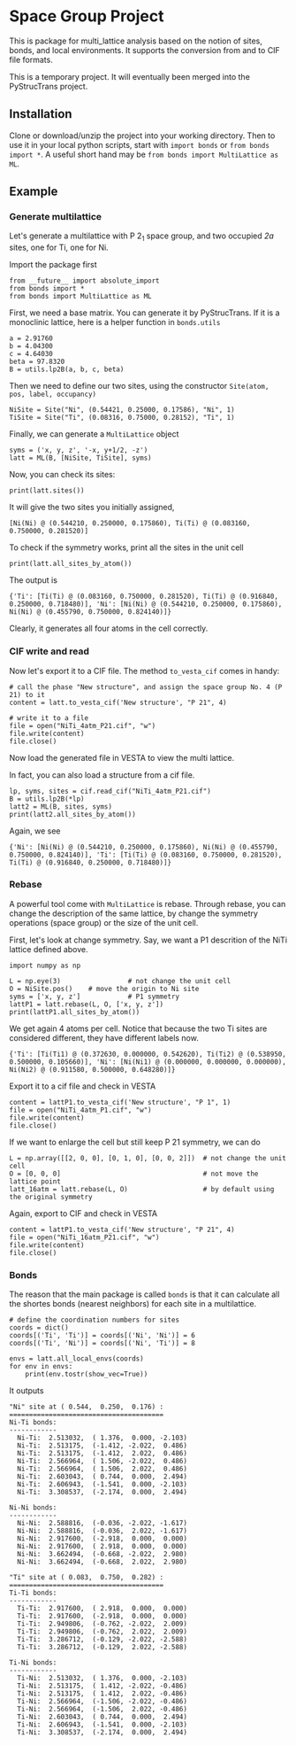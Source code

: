 # Space Group Project

This is package for multi_lattice analysis based on the notion of sites, bonds, and local environments.
It supports the conversion from and to CIF file formats.

This is a temporary project. It will eventually been merged into the PyStrucTrans project.


## Installation

Clone or download/unzip the project into your working directory.
Then to use it in your local python scripts, start with  `import bonds` 
or `from bonds import *`. 
A useful short hand may be `from bonds import MultiLattice as ML`.

## Example

### Generate multilattice

Let's generate a multilattice with P 2<sub>1</sub> space group, and two occupied *2a* sites, one for Ti, one for Ni. 

Import the package first

    from __future__ import absolute_import
    from bonds import *
    from bonds import MultiLattice as ML

First, we need a base matrix. You can generate it by PyStrucTrans. If it is a monoclinic lattice, here is a helper function in `bonds.utils`

    a = 2.91760
    b = 4.04300
    c = 4.64030
    beta = 97.8320
    B = utils.lp2B(a, b, c, beta)

Then we need to define our two sites, using the constructor `Site(atom, pos, label, occupancy)`

    NiSite = Site("Ni", (0.54421, 0.25000, 0.17586), "Ni", 1)
    TiSite = Site("Ti", (0.08316, 0.75000, 0.28152), "Ti", 1)

Finally, we can generate a `MultiLattice` object

    syms = ('x, y, z', '-x, y+1/2, -z')
    latt = ML(B, [NiSite, TiSite], syms)

Now, you can check its sites:

    print(latt.sites())

It will give the two sites you initially assigned,

    [Ni(Ni) @ (0.544210, 0.250000, 0.175860), Ti(Ti) @ (0.083160, 0.750000, 0.281520)]

To check if the symmetry works, print all the sites in the unit cell

    print(latt.all_sites_by_atom())

The output is

    {'Ti': [Ti(Ti) @ (0.083160, 0.750000, 0.281520), Ti(Ti) @ (0.916840, 0.250000, 0.718480)], 'Ni': [Ni(Ni) @ (0.544210, 0.250000, 0.175860), Ni(Ni) @ (0.455790, 0.750000, 0.824140)]}

Clearly, it generates all four atoms in the cell correctly.

### CIF write and read

Now let's export it to a CIF file. The method `to_vesta_cif` comes in handy:

    # call the phase "New structure", and assign the space group No. 4 (P 21) to it
    content = latt.to_vesta_cif('New structure', "P 21", 4)

    # write it to a file
    file = open("NiTi_4atm_P21.cif", "w")
    file.write(content)
    file.close()

Now load the generated file in VESTA to view the multi lattice.

In fact, you can also load a structure from a cif file.

    lp, syms, sites = cif.read_cif("NiTi_4atm_P21.cif")
    B = utils.lp2B(*lp)
    latt2 = ML(B, sites, syms)
    print(latt2.all_sites_by_atom())

Again, we see

    {'Ni': [Ni(Ni) @ (0.544210, 0.250000, 0.175860), Ni(Ni) @ (0.455790, 0.750000, 0.824140)], 'Ti': [Ti(Ti) @ (0.083160, 0.750000, 0.281520), Ti(Ti) @ (0.916840, 0.250000, 0.718480)]}

### Rebase

A powerful tool come with `MultiLattice` is rebase.
Through rebase, you can change the description of the same lattice,
by change the symmetry operations (space group) or the size of the unit cell.

First, let's look at change symmetry. Say, we want a P1 descrition of the NiTi lattice defined above.

    import numpy as np

    L = np.eye(3)                 # not change the unit cell
    O = NiSite.pos()    # move the origin to Ni site
    syms = ['x, y, z']            # P1 symmetry
    lattP1 = latt.rebase(L, O, ['x, y, z'])
    print(lattP1.all_sites_by_atom())


We get again 4 atoms per cell. Notice that because the two Ti sites are considered different, they have different labels now.

    {'Ti': [Ti(Ti1) @ (0.372630, 0.000000, 0.542620), Ti(Ti2) @ (0.538950, 0.500000, 0.105660)], 'Ni': [Ni(Ni1) @ (0.000000, 0.000000, 0.000000), Ni(Ni2) @ (0.911580, 0.500000, 0.648280)]}

Export it to a cif file and check in VESTA

    content = lattP1.to_vesta_cif('New structure', "P 1", 1)
    file = open("NiTi_4atm_P1.cif", "w")
    file.write(content)
    file.close()

If we want to enlarge the cell but still keep P 21 symmetry, we can do

    L = np.array([[2, 0, 0], [0, 1, 0], [0, 0, 2]])  # not change the unit cell
    O = [0, 0, 0]                                    # not move the lattice point
    latt_16atm = latt.rebase(L, O)                   # by default using the original symmetry

Again, export to CIF and check in VESTA

    content = lattP1.to_vesta_cif('New structure', "P 21", 4)
    file = open("NiTi_16atm_P21.cif", "w")
    file.write(content)
    file.close()

### Bonds

The reason that the main package is called `bonds` is that it can calculate all the shortes bonds (nearest neighbors) for each site in a multilattice.
   
    # define the coordination numbers for sites
    coords = dict()
    coords[('Ti', 'Ti')] = coords[('Ni', 'Ni')] = 6
    coords[('Ti', 'Ni')] = coords[('Ni', 'Ti')] = 8

    envs = latt.all_local_envs(coords)
    for env in envs:
        print(env.tostr(show_vec=True))

It outputs

    "Ni" site at ( 0.544,  0.250,  0.176) :
    =======================================
    Ni-Ti bonds:
    ------------
      Ni-Ti:  2.513032,  ( 1.376,  0.000, -2.103)
      Ni-Ti:  2.513175,  (-1.412, -2.022,  0.486)
      Ni-Ti:  2.513175,  (-1.412,  2.022,  0.486)
      Ni-Ti:  2.566964,  ( 1.506, -2.022,  0.486)
      Ni-Ti:  2.566964,  ( 1.506,  2.022,  0.486)
      Ni-Ti:  2.603043,  ( 0.744,  0.000,  2.494)
      Ni-Ti:  2.606943,  (-1.541,  0.000, -2.103)
      Ni-Ti:  3.308537,  (-2.174,  0.000,  2.494)
      
    Ni-Ni bonds:
    ------------
      Ni-Ni:  2.588816,  (-0.036, -2.022, -1.617)
      Ni-Ni:  2.588816,  (-0.036,  2.022, -1.617)
      Ni-Ni:  2.917600,  (-2.918,  0.000,  0.000)
      Ni-Ni:  2.917600,  ( 2.918,  0.000,  0.000)
      Ni-Ni:  3.662494,  (-0.668, -2.022,  2.980)
      Ni-Ni:  3.662494,  (-0.668,  2.022,  2.980)

    "Ti" site at ( 0.083,  0.750,  0.282) :
    =======================================
    Ti-Ti bonds:
    ------------
      Ti-Ti:  2.917600,  ( 2.918,  0.000,  0.000)
      Ti-Ti:  2.917600,  (-2.918,  0.000,  0.000)
      Ti-Ti:  2.949806,  (-0.762, -2.022,  2.009)
      Ti-Ti:  2.949806,  (-0.762,  2.022,  2.009)
      Ti-Ti:  3.286712,  (-0.129, -2.022, -2.588)
      Ti-Ti:  3.286712,  (-0.129,  2.022, -2.588)

    Ti-Ni bonds:
    ------------
      Ti-Ni:  2.513032,  ( 1.376,  0.000, -2.103)
      Ti-Ni:  2.513175,  ( 1.412, -2.022, -0.486)
      Ti-Ni:  2.513175,  ( 1.412,  2.022, -0.486)
      Ti-Ni:  2.566964,  (-1.506, -2.022, -0.486)
      Ti-Ni:  2.566964,  (-1.506,  2.022, -0.486)
      Ti-Ni:  2.603043,  ( 0.744,  0.000,  2.494)
      Ti-Ni:  2.606943,  (-1.541,  0.000, -2.103)
      Ti-Ni:  3.308537,  (-2.174,  0.000,  2.494)
